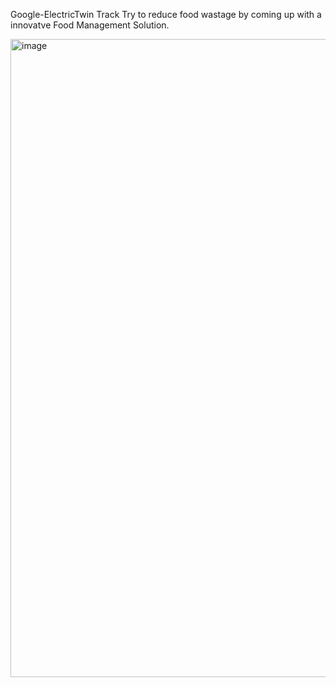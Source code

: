 Google-ElectricTwin Track
Try to reduce food wastage by coming up with a innovatve Food Management Solution.


<img width="1021" alt="image" src="https://github.com/user-attachments/assets/8947865c-cf69-4be4-b149-88f8b77536c0" />

